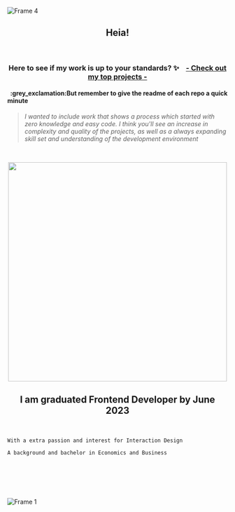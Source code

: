 ![Frame 4](https://user-images.githubusercontent.com/91594496/216147325-a56a8e28-a826-4272-b3dc-1a311812ca55.jpg)

<h2 align="center">Heia!</h2>

<br>



<h3 align="center">Here to see if my work is up to your standards?  ✨ &nbsp&nbsp  <a href="https://github.com/stars/SolveigRebnord/lists/top-projects">- Check out my top projects - </a></h3>

 <h4>&nbsp :grey_exclamation:But remember to give the readme of each repo a quick minute</h4> 
 
> *I wanted to include work that shows a process which started with zero knowledge and easy code. I think you'll see an increase in complexity and quality of the projects, as well as a always expanding skill set and understanding of the development environment*

<br>

<p align="center">
<a href="https://git.io/streak-stats"><img width="500" src="https://streak-stats.demolab.com?user=solveigrebnord&hide_border=true&date_format=j%20M%5B%20Y%5D&mode=weekly&ring=DDAAA4&fire=D38585&background=00000000&stroke=DD948C&currStreakNum=FFFFFF&sideNums=DDAAA4&currStreakLabel=FFFFFF&dates=CECECEEC&sideLabels=FFFFFF"/></a>
</p>


<h2 align="center">I am graduated Frontend Developer by June 2023</h2>
<br>
<p align="left">
 
```
With a extra passion and interest for Interaction Design
```
```
A background and bachelor in Economics and Business
```

</p>

<br>
<br>
<br><br>





![Frame 1](https://user-images.githubusercontent.com/91594496/216125579-cbbcf3a0-eb49-481d-84b4-839739bd583c.jpg)
